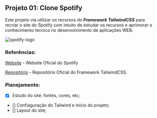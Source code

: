 ## Projeto 01: Clone Spotify 

Este projeto via utilizar os recursos do **_Framework TailwindCSS_** para recriar o site do Spotify com intuito de estudar os recursos e aprimorar o conhecimento técnico no desenvolvimento de aplicações WEB.

![spotify-logo](https://user-images.githubusercontent.com/64049906/104782940-6f8bb780-575b-11eb-97a7-8bf9f07cb58b.png)


### Referências:

[Website](https://www.spotify.com/br/) - Website Oficial do Spotify


[Repositório](https://github.com/tailwindcss/tailwindcss) - Repositório Oficial do Framework TailwindCSS.

### Planejamento:

- [x] Estudo do site: fontes, cores, etc;
- []  Confiaguração do Tailwind e início do projeto;
- []  Layout do site;

